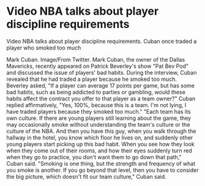 # Video NBA talks about player discipline requirements 
 Video NBA talks about player discipline requirements. Cuban once traded a player who smoked too much

Mark Cuban. Image/From Twitter. Mark Cuban, the owner of the Dallas Mavericks, recently appeared on Patrick Beverley's show "Pat Bev Pod" and discussed the issue of players' bad habits. During the interview, Cuban revealed that he had traded a player because he smoked too much. Beverley asked, "If a player can average 17 points per game, but has some bad habits, such as being addicted to parties or gambling, would these habits affect the contract you offer to that player as a team owner?" Cuban replied affirmatively, "Yes, 100%, because this is a team. I'm not lying, I have traded players because they smoked too much." "Each team has its own culture. If there are young players still learning about the game, they may occasionally smoke without understanding the team's culture or the culture of the NBA. And then you have this guy, when you walk through the hallway in the hotel, you know which floor he lives on, and suddenly other young players start picking up this bad habit. When you see how they look when they come out of their rooms, and how their eyes suddenly turn red when they go to practice, you don't want them to go down that path," Cuban said. "Smoking is one thing, but the strength and frequency of what you smoke is another. If you go beyond that level, then you have to consider the big picture, which doesn't fit our team culture," Cuban said.